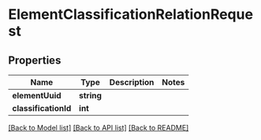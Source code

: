 # ElementClassificationRelationRequest

## Properties
Name | Type | Description | Notes
------------ | ------------- | ------------- | -------------
**elementUuid** | **string** |  | 
**classificationId** | **int** |  | 

[[Back to Model list]](../README.md#documentation-for-models) [[Back to API list]](../README.md#documentation-for-api-endpoints) [[Back to README]](../README.md)


